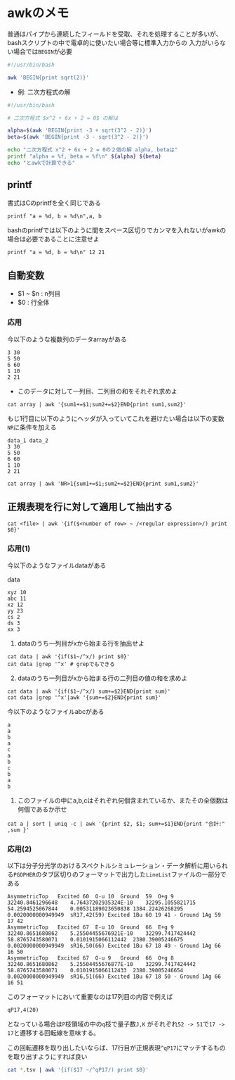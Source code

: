 # awkのメモ

普通はパイプから連続したフィールドを受取、それを処理することが多いが、bashスクリプトの中で電卓的に使いたい場合等に標準入力からの
入力がいらない場合では`BEGIN`が必要

```bash
#!/usr/bin/bash

awk 'BEGIN{print sqrt(2)}'

```

- 例: 二次方程式の解

```bash
#!/usr/bin/bash

# 二次方程式 $x^2 + 6x + 2 = 0$ の解は

alpha=$(awk 'BEGIN{print -3 + sqrt(3^2 - 2)}')
beta=$(awk 'BEGIN{print -3 - sqrt(3^2 - 2)}')

echo "二次方程式 x^2 + 6x + 2 = 0の２個の解 alpha, betaは"
printf "alpha = %f, beta = %f\n" ${alpha} ${beta}
echo "とawkで計算できる"
```

## printf

書式はCのprintfを全く同じである

```
printf "a = %d, b = %d\n",a, b 
```

bashのprintfでは以下のように間をスペース区切りでカンマを入れないがawkの場合は必要であることに注意せよ

```
printf "a = %d, b = %d\n" 12 21
```

## 自動変数

- $1 ~ $n : n列目
- $0      : 行全体


### 応用

今以下のような複数列のデータarrayがある

```
3 30
5 50
6 60
1 10
2 21
```

- このデータに対して一列目、二列目の和をそれぞれ求めよ

```
cat array | awk '{sum1+=$1;sum2+=$2}END{print sum1,sum2}' 
```

もじ1行目に以下のようにヘッダが入っていてこれを避けたい場合は以下の変数`NR`に条件を加える

```
data_1 data_2
3 30
5 50
6 60
1 10
2 21
```
```
cat array | awk 'NR>1{sum1+=$1;sum2+=$2}END{print sum1,sum2}' 
```

## 正規表現を行に対して適用して抽出する

```
cat <file> | awk '{if($<number of row> ~ /<regular expression>/) print $0}'
```

### 応用(1)

今以下のようなファイルdataがある

data
```
xyz 10
abc 11
xz 12
yy 23
cs 2
ds 3
xx 3
```

1. dataのうち一列目がxから始まる行を抽出せよ

```
cat data | awk '{if($1~/^x/) print $0}'
cat data |grep '^x' # grepでもできる 
```

2. dataのうち一列目がxから始まる行の二列目の値の和を求めよ

```
cat data | awk '{if($1~/^x/) sum+=$2}END{print sum}'
cat data |grep '^x'|awk '{sum+=$2}END{print sum}'
```

今以下のようなファイルabcがある

```
a
a
b
a
c
a
b
c
b
a
b
```

1. このファイルの中にa,b,cはそれぞれ何個含まれているか、またその全個数は何個であるか示せ

```
cat a | sort | uniq -c | awk '{print $2, $1; sum+=$1}END{print "合計:" ,sum }'
```

### 応用(2)

以下は分子分光学のおけるスペクトルシミュレーション・データ解析に用いられる`PGOPHER`のタブ区切りのフォーマットで出力した`LineList`ファイルの一部分である

```tsv
AsymmetricTop	Excited	60	O-u	10	Ground	59	O+g	9	32240.8461296648	4.76437202935324E-10	32295.1055821715	54.2594525067844	0.00531189023650838	1384.22426268295	0.0020000000949949	sR17,42(59)	Excited 1Bu 60 19 41 - Ground 1Ag 59 17 42
AsymmetricTop	Excited	67	E-u	10	Ground	66	E+g	9	32240.8651680862	5.25504455676921E-10	32299.7417424442	58.8765743580071	0.0101915066112442	2380.39005246675	0.0020000000949949	sR16,50(66)	Excited 1Bu 67 18 49 - Ground 1Ag 66 16 50
AsymmetricTop	Excited	67	O-u	9	Ground	66	O+g	8	32240.8651680862	5.25504455676877E-10	32299.7417424442	58.8765743580071	0.0101915066112433	2380.39005246654	0.0020000000949949	sR16,51(66)	Excited 1Bu 67 18 50 - Ground 1Ag 66 16 51
```

このフォーマットにおいて重要なのは17列目の内容で例えば

```text
qP17,4(20)
```

となっている場合は`P`枝領域の中の`q`枝で量子数`J,K`
がそれぞれ`52 -> 51`で`17 -> 17`と遷移する回転線を意味する。


この回転遷移を取り出したいならば、17行目が正規表現`^qP17`にマッチするものを取り出すようにすれば良い

```bash
cat *.tsv | awk '{if($17 ~/^qP17/) print $0}'
```


